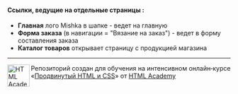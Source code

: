 #### Ссылки, ведущие на отдельные страницы :
* **Главная** лого Mishka в шапке - ведет на главную
* **Форма заказа** (в навигации = "Вязание на заказ") - ведет в форму составления заказа
* **Каталог товаров** открывает страницу с продукцией магазина
---
<a href="https://htmlacademy.ru/intensive/adaptive"><img align="left" width="50" height="50" alt="HTML Academy" src="https://up.htmlacademy.ru/static/img/intensive/adaptive/logo-for-github.svg"></a>

Репозиторий создан для обучения на интенсивном онлайн‑курсе «[Продвинутый HTML и CSS](https://htmlacademy.ru/intensive/adaptive)» от [HTML Academy](https://htmlacademy.ru)
